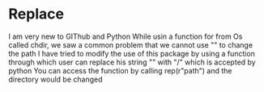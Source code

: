 # Replace
I am very new to GIThub and Python While usin a function for from Os called chdir, we saw a common problem that we cannot use "" to change the path I have tried to modify the use of this package by using a function through which user can replace his string "" with "/" which is accepted by python You can access the function by calling rep(r"path") and the directory would be changed
